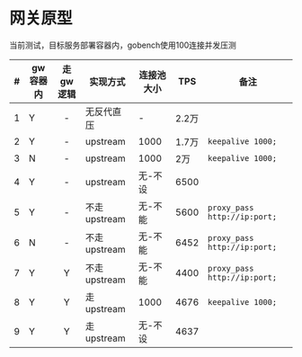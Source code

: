 # 网关原型

当前测试，目标服务部署容器内，gobench使用100连接并发压测

\#|gw容器内|走gw逻辑|实现方式|连接池大小|TPS|备注
---|---|:---:|---|---|---|---
1|Y|\-|无反代直压|\-|2.2万|
2|Y|\-|upstream|1000|1.7万|`keepalive 1000;`
3|N|\-|upstream|1000|2万|`keepalive 1000;`
4|Y|\-|upstream|无-不设|6500|
5|Y|\-|不走upstream|无-不能|5600|`proxy_pass http://ip:port;`
6|N|\-|不走upstream|无-不能|6452|`proxy_pass http://ip:port;`
7|Y|Y|不走upstream|无-不能|4400|`proxy_pass http://ip:port;`
8|Y|Y|走upstream|1000|4676| `keepalive 1000;`
9|Y|Y|走upstream|无-不设|4637|
